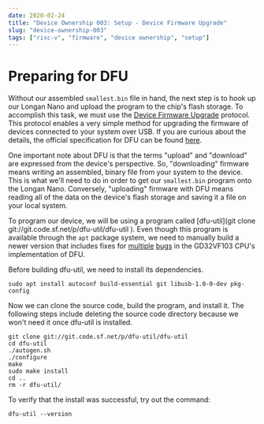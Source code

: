 ```yaml
---
date: 2020-02-24
title: "Device Ownership 003: Setup - Device Firmware Upgrade"
slug: "device-ownership-003"
tags: ["risc-v", "firmware", "device ownership", "setup"]
---
```


# Preparing for DFU
Without our assembled `smallest.bin` file in hand, the next step is to hook up our Longan Nano and upload the program to the chip's flash storage.
To accomplish this task, we must use the [Device Firmware Upgrade](https://en.wikipedia.org/wiki/USB#Device_Firmware_Upgrade) protocol.
This protocol enables a very simple method for upgrading the firmware of devices connected to your system over USB.
If you are curious about the details, the official specification for DFU can be found [here](https://www.usb.org/sites/default/files/DFU_1.1.pdf).

One important note about DFU is that the terms "upload" and "download" are expressed from the device's perspective.
So, "downloading" firmware means writing an assembled, binary file from your system to the device.
This is what we'll need to do in order to get our `smallest.bin` program onto the Longan Nano.
Conversely, "uploading" firmware with DFU means reading all of the data on the device's flash storage and saving it a file on your local system.

To program our device, we will be using a program called [dfu-util](git clone git://git.code.sf.net/p/dfu-util/dfu-util
).
Even though this program is available through the `apt` package system, we need to manually build a newer version that includes fixes for [multiple](https://sourceforge.net/p/dfu-util/dfu-util/ci/529fa5147613218c75dfa441c64df9b28910fe1c/) [bugs](https://sourceforge.net/p/dfu-util/dfu-util/ci/f2b7d4b1113ef6c3ada31a0654c9aefebcdb1de5/) in the GD32VF103 CPU's implementation of DFU.

Before building dfu-util, we need to install its dependencies.
```
sudo apt install autoconf build-essential git libusb-1.0-0-dev pkg-config
```

Now we can clone the source code, build the program, and install it.
The following steps include deleting the source code directory because we won't need it once dfu-util is installed.
```
git clone git://git.code.sf.net/p/dfu-util/dfu-util
cd dfu-util
./autogen.sh
./configure
make
sudo make install
cd ..
rm -r dfu-util/
```

To verify that the install was successful, try out the command:
```
dfu-util --version
```
